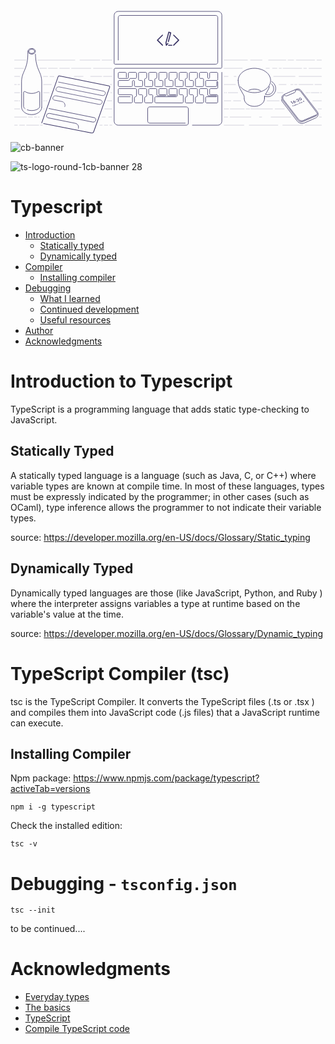 <?xml version="1.0" encoding="UTF-8"?>
<svg width="2480px" height="1024px" viewBox="0 0 2480 1024" version="1.1" xmlns="http://www.w3.org/2000/svg" xmlns:xlink="http://www.w3.org/1999/xlink">
    <g id="cb-banner" stroke="none" stroke-width="1" fill="none" fill-rule="evenodd">
        <g id="guides" transform="translate(213.000000, 64.000000)"></g>
        <g id="objects" transform="translate(87.000000, 64.000000)">
            <g id="beer" transform="translate(0.000000, 292.000000)" stroke="#363062">
                <path d="M57,21.5 L57,36.5 C62.4441667,40.9794859 70.6615159,44.6511628 79.379845,44.6511628 C95.8199491,44.6511628 109.147287,34.6556595 109.147287,22.3255814 C109.147287,9.99550326 95.8199491,-8.52651283e-14 79.379845,-8.52651283e-14 C62.9397408,-8.52651283e-14 49.6124031,9.99550326 49.6124031,22.3255814" id="Path" stroke-width="4" stroke-linecap="round" stroke-linejoin="round"></path>
                <path d="M62.2306601,33.0774161 C66.3580026,36.6973711 72.5623141,39 79.5,39 C91.9264069,39 102,31.6126984 102,22.5 C102,13.3873016 91.9264069,6 79.5,6 C67.0735931,6 57,13.3873016 57,22.5" id="Path" stroke-width="4" stroke-linecap="round" stroke-linejoin="round"></path>
                <path d="M44.4672982,483.205546 C54.9735807,487.068515 66.651148,489 79.5,489 C100.404719,489 118.216937,483.827346 132.936655,473.482038 C139.338558,468.982653 143.145064,461.644851 143.136423,453.819971 L143.017712,346.512353 C143.012827,342.094076 139.427144,338.516317 135.008868,338.521199 C133.494162,338.52288 132.011056,338.95454 130.732035,339.765984 C115.77465,349.255328 98.697305,354 79.5,354 C60.3044268,354 43.228431,349.256184 28.2720126,339.768552 C24.5410854,337.401838 19.5979692,338.507745 17.2312504,342.238669 C16.4195497,343.518243 15.9879533,345.002035 15.9866946,346.517347 L15.8975463,453.826132 C15.8915246,461.084649 19.1708145,467.955948 24.8175351,472.516721 C26.3135065,473.724995 27.1092435,474.361163 27.2047462,474.425223" id="Path" stroke-width="4" stroke-linecap="round" stroke-linejoin="round"></path>
                <path d="M0,461.395349 C0,494.275557 35.5395671,520.930233 79.379845,520.930233 C123.220123,520.930233 158.75969,494.275557 158.75969,461.395349" id="Path" stroke-width="4"></path>
                <path d="" id="Path-19" stroke-width="1.24031008"></path>
                <path d="M49.6124031,21.7054264 C52.7131783,171.782946 3.19744231e-14,176.124031 3.19744231e-14,262.945736 C3.19744231e-14,320.826873 3.19744231e-14,386.976744 3.19744231e-14,461.395349" id="Path-20" stroke-width="4"></path>
                <path d="M158.891315,45.1278325 C156.483244,173.100712 109.242581,181.37443 109.242581,263.565891 C109.242581,321.447028 109.242581,387.596899 109.242581,462.015504" id="Path" stroke-width="4" stroke-linecap="round" stroke-linejoin="round" transform="translate(134.066948, 253.571668) scale(-1, 1) translate(-134.066948, -253.571668) "></path>
            </g>
            <g id="laptop" transform="translate(729.000000, 0.000000)">
                <path d="M560,880 L280,880 C271.163444,880 264,872.836556 264,864 L264,768 C264,759.163444 271.163444,752 280,752 L568,752 C576.836556,752 584,759.163444 584,768 L584,880 C584,888.836556 576.836556,896 568,896 L32,896 C14.326888,896 2.164332e-15,881.673112 0,864 L0,456 C-5.41083001e-16,451.581722 3.581722,448 8,448 L840,448 C844.418278,448 848,444.418278 848,440 L848,32 C848,14.326888 833.673112,-3.24649801e-15 816,0 L32,0 C14.326888,3.24649801e-15 -2.164332e-15,14.326888 0,32 L0,408 C5.41083001e-16,412.418278 3.581722,416 8,416 L800,416 C808.836556,416 816,408.836556 816,400 L816,48 C816,39.163444 808.836556,32 800,32 L48,32 C39.163444,32 32,39.163444 32,48 L32,384 L32,384" id="Path-15" stroke="#363062" stroke-width="4" stroke-linecap="round" stroke-linejoin="round"></path>
                <path d="M125.622365,672 L40,672 C35.581722,672 32,675.581722 32,680 L32,712 C32,716.418278 35.581722,720 40,720 L136,720 C140.418278,720 144,716.418278 144,712 L144,664 C144,659.581722 140.418278,656 136,656 L40,656 C35.581722,656 32,652.418278 32,648 L32,616 C32,611.581722 35.581722,608 40,608 L168,608 C172.418278,608 176,611.581722 176,616 L176,664 C176,668.418278 172.418278,672 168,672 C163.581722,672 160,675.581722 160,680 L160,712 C160,716.418278 163.581722,720 168,720 L216,720 C220.418278,720 224,716.418278 224,712 L224,664 C224,659.581722 220.418278,656 216,656 L200,656 C195.581722,656 192,652.418278 192,648 L192,616 C192,611.581722 195.581722,608 200,608 L248,608 C252.418278,608 256,611.581722 256,616 L256,664 C256,668.418278 252.418278,672 248,672 C243.581722,672 240,675.581722 240,680 L240,712 C240,716.418278 243.581722,720 248,720 L296,720 C300.418278,720 304,716.418278 304,712 L304,664 C304,659.581722 300.418278,656 296,656 L280,656 C275.581722,656 272,652.418278 272,648 L272,616 C272,611.581722 275.581722,608 280,608 L328,608 C332.418278,608 336,611.581722 336,616 L336,656 C336,660.418278 339.581722,664 344,664 L404,664 C406.209139,664 408,662.209139 408,660 C408,657.790861 406.209139,656 404,656 L360,656 C355.581722,656 352,652.418278 352,648 L352,616 C352,611.581722 355.581722,608 360,608 L408,608 C412.418278,608 416,611.581722 416,616 L416,656 C416,660.418278 419.581722,664 424,664 L484,664 C486.209139,664 488,662.209139 488,660 C488,657.790861 486.209139,656 484,656 L440,656 C435.581722,656 432,652.418278 432,648 L432,616 C432,611.581722 435.581722,608 440,608 L488,608 C492.418278,608 496,611.581722 496,616 L496,664 C496,668.418278 492.418278,672 488,672 L328,672 C323.581722,672 320,675.581722 320,680 L320,712.035635 C320,716.439972 323.559993,720.015893 327.964286,720.035555 L535.964286,720.964126 C540.38252,720.983851 543.980196,717.418154 543.99992,712.99992 C543.999973,712.988015 544,712.976111 544,712.964206 L544,664 C544,659.581722 540.418278,656 536,656 L520,656 C515.581722,656 512,652.418278 512,648 L512,616 C512,611.581722 515.581722,608 520,608 L568,608 C572.418278,608 576,611.581722 576,616 L576,665 C576,669.418278 572.418278,673 568,673 C563.581722,673 560,676.581722 560,681 L560,713 C560,717.418278 563.581722,721 568,721 L616,721 C620.418278,721 624,717.418278 624,713 L624,664 C624,659.581722 620.418278,656 616,656 L600,656 C595.581722,656 592,652.418278 592,648 L592,616 C592,611.581722 595.581722,608 600,608 L648,608 C652.418278,608 656,611.581722 656,616 L656,664 C656,668.418278 652.418278,672 648,672 C643.581722,672 640,675.581722 640,680 L640,713 C640,717.418278 643.581722,721 648,721 L696,721 C700.418278,721 704,717.418278 704,713 L704,664 C704,659.581722 700.418278,656 696,656 L680,656 C675.581722,656 672,652.418278 672,648 L672,616 C672,611.581722 675.581722,608 680,608 L728,608 C732.418278,608 736,611.581722 736,616 L736,656 C736,660.418278 739.581722,664 744,664 L804,664 C806.209139,664 808,665.790861 808,668 C808,670.209139 806.209139,672 804,672 L728,672 C723.581722,672 720,675.581722 720,680 L720,713 C720,717.418278 723.581722,721 728,721 L808,721 C812.418278,721 816,717.418278 816,713 L816,664 C816,659.581722 812.418278,656 808,656 L760,656 C755.581722,656 752,652.418278 752,648 L752,616 C752,611.581722 755.581722,608 760,608 L808,608 C812.418278,608 816,604.418278 816,600 L816,556 C816,553.790861 814.209139,552 812,552 C809.790861,552 808,553.790861 808,556 L808,584 C808,588.418278 804.418278,592 800,592 L728,592 C723.581722,592 720,588.418278 720,584 L720,552 C720,547.581722 723.581722,544 728,544 L808,544 C812.418278,544 816,540.418278 816,536 L816,528 L816,488 C816,483.581722 812.418278,480 808,480 L760,480 C755.581722,480 752,483.581722 752,488 L752,520 C752,524.418278 748.418278,528 744,528 C739.581722,528 736,524.418278 736,520 L736,488 C736,483.581722 732.418278,480 728,480 L680,480 C675.581722,480 672,483.581722 672,488 L672,520 C672,524.418278 675.581722,528 680,528 L696,528 C700.418278,528 704,531.581722 704,536 L704,544 L704,584 C704,588.418278 700.418278,592 696,592 L648,592 C643.581722,592 640,588.418278 640,584 L640,536 C640,531.581722 643.581722,528 648,528 C652.418278,528 656,524.418278 656,520 L656,488 C656,483.581722 652.418278,480 648,480 L600,480 C595.581722,480 592,483.581722 592,488 L592,536 C592,540.418278 595.581722,544 600,544 L616,544 C620.418278,544 624,547.581722 624,552 L624,584 C624,588.418278 620.418278,592 616,592 L568,592 C563.581722,592 560,588.418278 560,584 L560,536 C560,531.581722 563.581722,528 568,528 C572.418278,528 576,524.418278 576,520 L576,488 C576,483.581722 572.418278,480 568,480 L520,480 C515.581722,480 512,483.581722 512,488 L512,536 C512,540.418278 515.581722,544 520,544 L536,544 C540.418278,544 544,547.581722 544,552 L544,584 C544,588.418278 540.418278,592 536,592 L488,592 C483.581722,592 480,588.418278 480,584 L480,536 C480,531.581722 483.581722,528 488,528 C492.418278,528 496,524.418278 496,520 L496,488 C496,483.581722 492.418278,480 488,480 L440,480 C435.581722,480 432,483.581722 432,488 L432,536 C432,540.418278 435.581722,544 440,544 L456,544 C460.418278,544 464,547.581722 464,552 L464,584 C464,588.418278 460.418278,592 456,592 L408,592 C403.581722,592 400,588.418278 400,584 L400,536 C400,531.581722 403.581722,528 408,528 C412.418278,528 416,524.418278 416,520 L416,488 C416,483.581722 412.418278,480 408,480 L360,480 C355.581722,480 352,483.581722 352,488 L352,536 C352,540.418278 355.581722,544 360,544 L376,544 C380.418278,544 384,547.581722 384,552 L384,584 C384,588.418278 380.418278,592 376,592 L328,592 C323.581722,592 320,588.418278 320,584 L320,536 C320,531.581722 323.581722,528 328,528 C332.418278,528 336,524.418278 336,520 L336,488 C336,483.581722 332.418278,480 328,480 L280,480 C275.581722,480 272,483.581722 272,488 L272,536 C272,540.418278 275.581722,544 280,544 L296,544 C300.418278,544 304,547.581722 304,552 L304,584 C304,588.418278 300.418278,592 296,592 L248,592 C243.581722,592 240,588.418278 240,584 L240,536 C240,531.581722 243.581722,528 248,528 C252.418278,528 256,524.418278 256,520 L256,488 C256,483.581722 252.418278,480 248,480 L200,480 C195.581722,480 192,483.581722 192,488 L192,536 C192,540.418278 195.581722,544 200,544 L216,544 C220.418278,544 224,547.581722 224,552 L224,584 C224,588.418278 220.418278,592 216,592 L168,592 C163.581722,592 160,588.418278 160,584 L160,552 C160,547.581722 156.418278,544 152,544 C147.581722,544 144,547.581722 144,552 L144,584 C144,588.418278 140.418278,592 136,592 L40,592 C35.581722,592 32,588.418278 32,584 L32,552 C32,547.581722 35.581722,544 40,544 L112,544 C116.418278,544 120,540.418278 120,536 C120,531.581722 123.581722,528 128,528 L168,528 C172.418278,528 176,524.418278 176,520 L176,488 C176,483.581722 172.418278,480 168,480 L120,480 C115.581722,480 112,483.581722 112,488 L112,520 C112,524.418278 108.418278,528 104,528 L40,528 C35.581722,528 32,524.418278 32,520 L32,488 C32,483.581722 35.581722,480 40,480 L88,480 C92.418278,480 96,483.581722 96,488 L96,518.964988 C96,519.652132 96.08853,520.336414 96.2634037,521.000934" id="Path-16" stroke="#363062" stroke-width="4" stroke-linecap="round" stroke-linejoin="round"></path>
                <path d="M848,480 L848,864 C848,881.673112 833.673112,896 816,896 L616,896 L616,896" id="Path-17" stroke="#363062" stroke-width="4" stroke-linecap="round" stroke-linejoin="round"></path>
                <path d="M430.978486,160.087442 L431.088955,160.111851 L431.088955,160.111851 L431.171736,160.132142 L431.171736,160.132142 L446.689981,164.307592 C447.142544,164.431926 447.582133,164.633923 447.987045,164.916516 C449.401968,165.904004 449.972108,167.581539 449.535957,169.065107 L431.024004,238.728821 C430.912061,239.188963 430.705512,239.633767 430.39966,240.037529 C429.134931,241.707127 426.651147,242.042689 424.851974,240.787029 C423.437052,239.799541 422.866912,238.122006 423.303063,236.638438 L440.739907,171.020113 L433.01547,168.941601 L412.042856,247.810192 L413.575528,257.528824 L419.939923,249.636329 C421.329558,247.913014 423.847219,247.647278 425.563275,249.042791 C427.279332,250.438305 427.543949,252.966615 426.154314,254.689931 L414.202568,269.511542 C413.187762,270.770023 411.571392,271.251191 410.104941,270.875727 L410.020509,270.853115 C408.524147,270.466192 407.323843,269.221558 407.066741,267.591414 L404.095814,248.754371 C404.074731,248.620695 404.060478,248.487515 404.052795,248.355192 C403.916072,247.756957 403.929702,247.133279 404.103954,246.540562 L426.300581,163.067485 L426.322013,162.983629 L426.322013,162.983629 L426.34311,162.907503 L426.366825,162.819118 C426.478703,162.358564 426.685342,161.913352 426.99145,161.509252 C427.916558,160.287996 429.493915,159.780508 430.978486,160.087442 Z M454.486598,262.927203 C456.694751,262.927203 458.484812,264.724836 458.484812,266.942329 C458.484812,269.159822 456.694751,270.957455 454.486598,270.957455 L428.498213,270.957455 C426.290061,270.957455 424.5,269.159822 424.5,266.942329 C424.5,264.724836 426.290061,262.927203 428.498213,262.927203 L454.486598,262.927203 Z M471.24866,184.204224 L510.82895,223.951945 C512.39035,225.519949 512.39035,228.062186 510.82895,229.63019 L471.24866,269.377911 C469.68726,270.945916 467.155732,270.945916 465.594333,269.377911 C464.032933,267.809907 464.032933,265.26767 465.594333,263.699666 L502.347636,226.79089 L465.594333,189.882469 C464.032933,188.314465 464.032933,185.772228 465.594333,184.204224 C467.155732,182.636219 469.68726,182.636219 471.24866,184.204224 Z M383.405667,184.204224 C384.967067,185.772228 384.967067,188.314465 383.405667,189.882469 L346.652364,226.791245 L383.405667,263.699666 C384.967067,265.26767 384.967067,267.809907 383.405667,269.377911 C381.844268,270.945916 379.31274,270.945916 377.75134,269.377911 L338.17105,229.63019 C336.60965,228.062186 336.60965,225.519949 338.17105,223.951945 L377.75134,184.204224 C379.31274,182.636219 381.844268,182.636219 383.405667,184.204224 Z" id="Shape" fill="#363062"></path>
            </g>
            <g id="cup" transform="translate(1705.000000, 448.000000)" stroke="#363062" stroke-linecap="round" stroke-linejoin="round" stroke-width="4">
                <path d="M17.9196475,145.016949 C40.2379499,173.149668 81.1838209,192 128,192 C198.692448,192 256,149.019336 256,96 C256,42.980664 198.692448,0 128,0 C57.307552,0 2.27373675e-13,42.980664 2.27373675e-13,96" id="Path"></path>
                <path d="M177.482452,176.85117 C163.867282,168.802499 146.68143,164 128,164 C111.23852,164 95.681005,167.866088 82.8262641,174.474158" id="Path"></path>
                <path d="M48,240 C48,273.137085 83.81722,300 128,300 C172.18278,300 208,273.137085 208,240" id="Path"></path>
                <path d="M0,96 C0,160 48,205.5 48,224 C48,236.333333 48,241.666667 48,240" id="Path-18"></path>
                <path d="M208,219.477146 C208.482253,221.128917 208.742547,222.637666 208.742547,224 C208.742547,236.333333 208.742547,241.666667 208.742547,240" id="Path" transform="translate(208.371274, 229.887382) scale(-1, 1) translate(-208.371274, -229.887382) "></path>
                <path d="M208,144.155671 C217.029916,169.376142 230.941102,189.926063 239.535792,204.902508 M247.203553,224 C247.203553,236.333333 247.203553,241.666667 247.203553,240" id="Shape" transform="translate(227.601777, 192.226645) scale(-1, 1) translate(-227.601777, -192.226645) "></path>
                <path d="M208.827169,219.675973 C216.012697,222.468172 223.82746,224 232,224 C267.346224,224 296,195.346224 296,160 C296,136.613748 283.456548,116.157176 264.730439,104.991079" id="Path"></path>
                <path d="M215.664017,205.148538 C220.763125,206.993897 226.264069,208 232,208 C258.509668,208 280,186.509668 280,160 C280,145.007135 273.12609,131.619757 262.357891,122.817487" id="Path"></path>
            </g>
            <g id="phone" transform="translate(2033.000000, 603.000000)">
                <path d="M14.5,92 L14.4834272,95.3060379 C14.4656008,98.8621723 15.6330017,102.322902 17.8012424,105.141615 L137.203778,260.364911 C150.616896,277.801965 174.166771,283.888849 194.349342,275.135198 C244.478621,253.392962 274.362174,240.18123 284,235.5 C284,235.5 284,235.5 284,235.5 C300.100461,227.679776 306.812919,208.288229 298.992696,192.187768 C298.031164,190.208145 296.870492,188.331609 295.528635,186.587226 L167.216721,19.7817372 C158.27166,8.15315829 142.564781,4.09687139 129.107642,9.94010301 L32.930939,51.7010396 C18.7464269,57.8601041 12.2405161,74.3518315 18.3995806,88.5363436 C19.3153818,90.6454615 20.4874938,92.6337419 21.8894401,94.4562722 L144.805518,254.247173 C153.740266,265.862345 169.423067,269.924279 182.872956,264.106853 L285.735625,219.616079 C293.846044,216.108113 297.577068,206.68955 294.069102,198.579132 C293.554613,197.389634 292.897509,196.267052 292.112233,195.23606 L164.622447,27.854309 C155.732829,16.1831014 140.045249,12.052036 126.560343,17.8312817 L121.5,20 L121.5,20 C124.960894,24.5424237 124.084141,31.0303948 119.541718,34.4912891 C118.877906,34.99705 118.155308,35.4205892 117.389693,35.7526632 L58.6103068,61.2473368 C51.4978952,64.3322382 43.1984187,62.1666746 38.5,56 L38.5,56 L38.5,56 C26.5014584,61.1422321 20.9433213,75.0375747 26.0855535,87.0361163 C26.8657351,88.8565403 27.8716278,90.5716874 29.0795819,92.1412331 L147.334193,245.794428 C156.256227,257.387203 171.903735,261.453772 185.341192,255.671917 L288,211.5 L288,211.5" stroke="#363062" stroke-width="4" stroke-linecap="round" stroke-linejoin="round"></path>
                <path d="M105.265848,123.494171 L91.6955358,105.865818 L86.0325415,108.317966 L86,111.650693 L90.0645684,109.890684 L101.718865,125.030059 L105.265848,123.494171 Z M120.019917,117.486049 C122.171449,116.554408 123.571061,115.182129 124.218755,113.36921 C124.870737,111.544286 124.575635,109.824999 123.333448,108.21135 C122.161573,106.68904 120.469505,105.686293 118.257246,105.203109 C116.023119,104.709096 113.952075,104.875176 112.044113,105.701348 C111.922328,105.754082 111.760733,105.834203 111.559329,105.941712 L111.153805,106.164804 L111.153805,106.164804 L110.835685,106.346397 L112.0409,98.1825259 L108.31275,97.8483053 L106.534657,109.776776 C106.20337,112.000719 106.573859,113.809147 107.646125,115.202061 C108.841437,116.754817 110.662144,117.75768 113.108245,118.210649 C115.584792,118.650434 117.888682,118.408901 120.019917,117.486049 Z M118.110966,115.085351 C116.862672,115.625878 115.55818,115.759419 114.197491,115.485972 C112.836801,115.212525 111.801964,114.615303 111.09298,113.694305 C110.383996,112.773308 110.211801,111.80255 110.576397,110.782033 C110.940992,109.761516 111.742363,108.983191 112.980509,108.447059 C114.208506,107.91532 115.510853,107.787783 116.88755,108.064447 C118.24824,108.337893 119.288936,108.942727 120.009639,109.878948 C120.695186,110.7695 120.853517,111.731037 120.484632,112.76356 C120.120036,113.784077 119.328814,114.558007 118.110966,115.085351 Z M128.162717,102.573232 C128.751344,102.318349 129.131444,101.950786 129.303019,101.470543 C129.478883,100.978294 129.396893,100.511434 129.057049,100.069964 C128.723065,99.6361055 128.227906,99.3532274 127.571574,99.2213295 C126.915241,99.0894317 126.297836,99.1487269 125.719358,99.3992152 C125.14088,99.6497035 124.763709,100.021072 124.587845,100.513322 C124.411982,101.005571 124.485183,101.461013 124.807448,101.879649 C125.159011,102.336342 125.654954,102.629029 126.295279,102.75771 C126.951611,102.889607 127.574091,102.828115 128.162717,102.573232 Z M134.763303,111.147645 C135.35193,110.892762 135.73203,110.525199 135.903605,110.044956 C136.079469,109.552706 135.997479,109.085847 135.657635,108.644377 C135.32365,108.210518 134.828492,107.92764 134.172159,107.795742 C133.515827,107.663844 132.898422,107.72314 132.319944,107.973628 C131.741466,108.224116 131.364295,108.595485 131.188431,109.087734 C131.012568,109.579984 131.088698,110.039232 131.416823,110.465479 C131.768386,110.922172 132.264329,111.214859 132.904654,111.34354 C133.544978,111.47222 134.164528,111.406922 134.763303,111.147645 Z M156.236856,101.423077 L154.312051,98.9226822 L145.558767,102.712965 L146.716218,97.8884132 C147.007339,96.6845587 147.231407,95.6392111 147.388423,94.7523704 L147.438278,94.4626275 C147.596185,93.5163865 147.663096,92.7287951 147.639012,92.0998533 C147.609993,90.884422 147.226343,89.7971786 146.488062,88.8381231 C145.327905,87.3310359 143.62454,86.3839246 141.377966,85.9967892 C139.141541,85.6052593 136.952636,85.8731174 134.811253,86.8003635 C130.461544,88.6838427 129.346754,91.5485264 131.466882,95.3944146 L131.595326,95.621775 L135.127086,94.0924781 C133.849096,91.8346643 134.397503,90.1915973 136.772307,89.1632769 C137.908966,88.6710894 139.076814,88.5358251 140.275852,88.757484 C141.47489,88.9791429 142.390816,89.5009961 143.023628,90.3230437 C143.42646,90.8463378 143.633025,91.5356321 143.643321,92.3909265 L143.641263,92.6283044 C143.638348,93.1167057 143.57342,93.7486702 143.446479,94.5241977 L143.353966,95.0641762 C143.253568,95.6271147 143.129514,96.2589334 142.981806,96.9596323 L142.90598,97.3157218 L140.450498,108.25877 L156.236856,101.423077 Z M169.118483,96.2257463 C171.330907,95.2677385 172.635564,93.6930063 173.032454,91.5015498 C173.488974,89.0711491 172.609812,86.4173656 170.394968,83.5401991 C168.174265,80.6554211 165.546591,78.7536912 162.511946,77.8350093 C159.783025,76.9970683 157.307278,77.0592991 155.084705,78.0217014 C152.862132,78.9841037 151.552401,80.5610332 151.155511,82.7524897 C150.698991,85.1828904 151.551786,87.802422 153.713895,90.6110844 C155.987333,93.5643664 158.641374,95.5003483 161.676019,96.4190303 C164.425237,97.2481821 166.906059,97.1837541 169.118483,96.2257463 Z M167.239979,93.8118648 C165.839453,94.4183101 164.198314,94.2815248 162.316561,93.401509 C160.41723,92.4986586 158.714634,91.069149 157.208775,89.1129803 C155.761509,87.2329271 155.011171,85.4671936 154.95776,83.8157798 C154.89849,82.1567545 155.558969,81.0284137 156.939197,80.4307574 C158.329574,79.8287066 159.967784,79.9616861 161.853826,80.8296958 C163.745728,81.7053171 165.43289,83.105989 166.915311,85.0317115 C168.397733,86.957434 169.168579,88.7498079 169.227849,90.4088333 C169.292979,92.0754702 168.630355,93.209814 167.239979,93.8118648 Z M105.844398,145.760312 L102.973304,142.030652 L106.484766,140.510144 L105.629298,139.398857 L102.117835,140.919365 L100.668617,139.036775 L104.30863,137.460603 L103.453161,136.349316 L98.2367109,138.608105 L104.267961,146.442929 L105.844398,145.760312 Z M112.561207,142.851848 L110.58855,140.289293 C109.864592,139.348843 109.917583,138.698931 110.747524,138.339556 C110.983362,138.237435 111.268175,138.190327 111.601964,138.19823 L111.77294,138.206766 L111.665132,136.859688 C111.076567,136.852933 110.581565,136.936469 110.180126,137.110297 C109.87792,137.241156 109.64886,137.396724 109.492947,137.577 C109.364609,137.722783 109.251417,137.92622 109.153372,138.187311 L109.096363,138.350884 L108.756519,137.909414 L107.234209,138.568594 L111.038896,143.511028 L112.561207,142.851848 Z M112.541162,134.531799 C112.816306,134.412659 112.992609,134.23934 113.070073,134.011844 C113.152048,133.782394 113.113608,133.56449 112.954754,133.358133 C112.795899,133.151775 112.564808,133.019547 112.261479,132.961449 C111.955547,132.899969 111.665008,132.928798 111.389865,133.047939 C111.119232,133.165127 110.942928,133.338445 110.860954,133.567895 C110.778979,133.797344 110.814815,134.011865 110.968461,134.211457 C111.129919,134.421197 111.363615,134.556808 111.669548,134.618289 C111.97548,134.67977 112.266019,134.65094 112.541162,134.531799 Z M118.107528,140.450221 L114.302841,135.507787 L112.78053,136.166966 L116.585218,141.1094 L118.107528,140.450221 Z M123.120471,138.468996 C123.815096,138.168214 124.301159,137.711386 124.57866,137.098509 L124.649172,136.927492 L125.047609,137.445077 L126.576685,136.782968 L119.979029,128.212361 L118.449953,128.874471 L121.684328,133.076047 C120.71082,132.866111 119.838415,132.928135 119.067111,133.26212 C118.178533,133.646885 117.632464,134.214865 117.428905,134.96606 C117.218232,135.715824 117.396749,136.459444 117.964457,137.196919 C118.545187,137.951308 119.325003,138.4526 120.303905,138.700794 C121.279506,138.936887 122.218361,138.859621 123.120471,138.468996 Z M122.578885,137.343579 C122.05115,137.572095 121.497742,137.611008 120.918659,137.46032 C120.351201,137.309108 119.88518,136.996698 119.520597,136.52309 C119.179451,136.079929 119.066649,135.632613 119.18219,135.181144 C119.304846,134.731104 119.627786,134.392802 120.15101,134.16624 C120.705807,133.926006 121.270144,133.87785 121.844018,134.021772 C122.423101,134.172461 122.891028,134.479535 123.247799,134.942994 C123.60457,135.406452 123.725185,135.863917 123.609643,136.315387 C123.486289,136.756708 123.142703,137.099438 122.578885,137.343579 Z M131.596394,134.798813 C132.257941,134.512355 132.737458,134.058361 133.034943,133.436831 L133.111563,133.263169 L133.51,133.780754 L135.039076,133.118645 L131.234389,128.176211 L129.705313,128.83832 L130.146719,129.411724 C129.173212,129.201788 128.303061,129.262836 127.536268,129.594867 C126.64769,129.979633 126.098064,130.546898 125.88739,131.296662 C125.676717,132.046427 125.856536,132.791738 126.426849,133.532596 C127.007578,134.286985 127.787394,134.788277 128.766297,135.036471 C129.741897,135.272564 130.685263,135.193345 131.596394,134.798813 Z M131.041276,133.679256 C130.513542,133.907772 129.960133,133.946685 129.38105,133.795997 C128.813592,133.644785 128.347571,133.332375 127.982988,132.858767 C127.641842,132.415606 127.52904,131.96829 127.644581,131.516821 C127.767238,131.066781 128.090178,130.728479 128.613401,130.501917 C129.168199,130.261683 129.732535,130.213527 130.30641,130.357449 C130.885493,130.508138 131.35342,130.815212 131.710191,131.278671 C132.066961,131.742129 132.187576,132.199594 132.072035,132.651064 C131.948681,133.092385 131.605094,133.435115 131.041276,133.679256 Z M140.551539,134.317565 L139.926818,124.412279 L138.208299,125.156419 L138.5149,128.812518 L134.311185,126.843919 L132.545305,127.608568 L138.606392,130.349338 L138.812723,135.070495 L140.551539,134.317565 Z M146.096849,130.766186 L145.79464,127.033761 L144.136788,127.223898 L144.82235,130.891813 L146.096849,130.766186 Z M159.145801,123.160501 L158.319813,116.732043 L162.968546,121.02483 L164.585578,120.324635 L156.125582,112.756653 L157.098645,120.454293 L148.825259,115.917786 L153.110741,125.293385 L154.741305,124.58733 L152.2199,119.366617 L159.145801,123.160501 Z M169.605287,118.34048 C170.266834,118.054022 170.74635,117.600028 171.043836,116.978498 L171.120456,116.804836 L171.518893,117.322421 L173.047969,116.660312 L169.243282,111.717878 L167.714206,112.379987 L168.155612,112.953391 C167.182104,112.743455 166.311954,112.804503 165.545161,113.136534 C164.656583,113.521299 164.106957,114.088565 163.896283,114.838329 C163.685609,115.588094 163.865429,116.333405 164.435741,117.074262 C165.016471,117.828652 165.796287,118.329943 166.775189,118.578138 C167.75079,118.814231 168.694156,118.735011 169.605287,118.34048 Z M169.050169,117.220923 C168.522434,117.449438 167.969026,117.488352 167.389943,117.337663 C166.822485,117.186452 166.356464,116.874042 165.991881,116.400434 C165.650735,115.957273 165.537933,115.509957 165.653474,115.058487 C165.77613,114.608447 166.09907,114.270146 166.622294,114.043584 C167.177092,113.803349 167.741428,113.755193 168.315302,113.899116 C168.894386,114.049805 169.362313,114.356878 169.719083,114.820337 C170.075854,115.283796 170.196469,115.74126 170.080927,116.19273 C169.957573,116.634051 169.613987,116.976782 169.050169,117.220923 Z M178.560432,117.859232 L177.935711,107.953945 L176.217192,108.698086 L176.523793,112.354185 L172.320077,110.385586 L170.554198,111.150235 L176.615284,113.891005 L176.821615,118.612161 L178.560432,117.859232 Z M190.826526,109.131116 C191.769231,108.722913 192.372217,108.166371 192.635485,107.461491 C192.898753,106.756611 192.76346,106.057423 192.229605,105.363926 C191.917105,104.957976 191.514071,104.645356 191.020501,104.426065 C190.531442,104.204821 190.012068,104.100447 189.462378,104.112942 C189.896536,103.356617 189.8545,102.641855 189.336271,101.968655 C188.841479,101.325902 188.142648,100.918094 187.239777,100.74523 C186.334302,100.568983 185.448551,100.668359 184.582526,101.043359 C183.71199,101.420312 183.147599,101.948866 182.889352,102.629019 C182.635617,103.307219 182.75354,103.964312 183.243124,104.6003 C183.782186,105.300563 184.591364,105.687653 185.670657,105.761571 C184.998786,106.521597 185.001392,107.341389 185.678475,108.220946 C186.199309,108.897528 186.947339,109.322373 187.922566,109.495479 C188.893282,109.670539 189.861269,109.549085 190.826526,109.131116 Z M187.197901,104.464268 C186.764888,104.651768 186.306481,104.696905 185.822681,104.59968 C185.345995,104.503884 184.978745,104.288532 184.720933,103.953624 C184.48135,103.642396 184.426375,103.305357 184.556009,102.942506 C184.685643,102.579656 184.964711,102.305457 185.393213,102.11991 C185.821715,101.934363 186.277867,101.890203 186.761667,101.987428 C187.245468,102.084654 187.611066,102.293955 187.858462,102.615331 C188.105858,102.936708 188.164739,103.278822 188.035105,103.641672 C187.905471,104.004523 187.626403,104.278721 187.197901,104.464268 Z M189.944275,108.078788 C189.461646,108.287772 188.952228,108.336956 188.41602,108.226339 C187.881718,108.110386 187.475245,107.871424 187.196599,107.509452 C186.925766,107.157629 186.861838,106.781617 187.004817,106.381414 C187.152306,105.979258 187.462855,105.675641 187.936462,105.470563 C188.41458,105.263532 188.920441,105.213633 189.454045,105.320867 C189.987649,105.428101 190.393773,105.662704 190.672419,106.024675 C190.948461,106.383264 191.016295,106.764351 190.87592,107.167937 C190.732941,107.56814 190.422393,107.871757 189.944275,108.078788 Z" id="Shape" fill="#363062" fill-rule="nonzero"></path>
            </g>
            <g id="note" transform="translate(159.000000, 507.000000)" stroke-linecap="round" stroke-linejoin="round">
                <path d="M0,371 L129.184042,6.53399497 C130.513213,2.78401524 134.396091,0.580643093 138.297033,1.36275082 L528.90809,79.6771448 C533.240158,80.5456897 536.047898,84.7616192 535.179353,89.0936869 C535.102199,89.4785122 534.996829,89.857138 534.864099,90.2264968 L409.154313,440.048111 C406.478327,447.494767 398.760886,451.866893 390.997869,450.334195 L14.5,376 L14.5,376" id="Path-21" stroke="#363062" stroke-width="5"></path>
                <path d="M131.5,49.5 L488.096512,121.390619 C496.725123,123.130165 502.309812,131.535216 500.570266,140.163826 C500.427632,140.871328 500.237105,141.568323 500,142.25 C496.562204,152.133663 486.354204,157.960646 476.095581,155.895244 L137.448027,87.7142028 C126.867912,85.5840729 116.334433,91.5702099 112.75,101.75 C109.754058,110.258475 114.222849,119.584647 122.731324,122.580589 C123.456527,122.835943 124.198856,123.039771 124.952772,123.190554 L463.50895,190.90179 C472.054439,192.610888 477.596429,200.923873 475.887331,209.469361 C475.73231,210.244464 475.519267,211.006823 475.25,211.75 C471.65644,221.668225 461.353256,227.470651 451.00895,225.40179 L111.99105,157.59821 C101.646744,155.529349 91.3435597,161.331775 87.75,171.25 C84.8301297,179.308842 88.9960894,188.208847 97.0549313,191.128717 C97.8656113,191.422442 98.6993589,191.648097 99.547519,191.803341 L157.569527,202.42344 C174.575769,205.53619 185.838669,221.845854 182.725919,238.852095 C182.43701,240.430527 182.027162,241.984409 181.5,243.5 L181.5,243.5 L181.5,243.5" id="Path-22" stroke="#4D4874" stroke-width="4"></path>
                <path d="M57,258 L413.514513,329.874087 C422.070674,331.599028 427.608473,339.933508 425.883533,348.489669 C425.728681,349.257776 425.516919,350.013303 425.25,350.75 C421.656666,360.667602 411.352999,366.468558 401.009874,364.397171 L62.4901257,296.602829 C52.1470007,294.531442 41.843334,300.332398 38.25,310.25 C35.27703,318.455397 39.5187503,327.517254 47.7241476,330.490224 C48.461288,330.757304 49.2172831,330.969154 49.9858692,331.124018 L264.948338,374.437352 C281.461577,377.764646 292.150897,393.848576 288.823603,410.361815 C288.505531,411.940393 288.062947,413.491303 287.5,415 L287.5,415 L287.5,415" id="Path-23" stroke="#363062" stroke-width="4"></path>
            </g>
        </g>
        <g id="table" opacity="0.25" transform="translate(32.000000, 447.000000)" stroke="#363062" stroke-linecap="round" stroke-linejoin="round" stroke-width="4">
            <path d="M0,65.5 L71,65.5 M198,65 L251.187038,65.0468196 M266.300807,65.0601239 L336.913422,65.1222829 M354.956806,65.1381662 L432.569259,65.206487 M448.114961,65.2201716 L600.917512,65.3546809 M621.293921,65.3726179 L766,65.5 M1650,65.5 L1792,65 M1980,65 L2005.89836,65.0297 M2031.22031,65.0587389 L2066.04233,65.0986724 M2082.78613,65.117874 L2100.9194,65.138669 M2113.59844,65.1532092 L2260.84098,65.3220653 M2276.53399,65.3400619 L2298.68058,65.3654594 M2318.11086,65.3877418 L2416,65.5" id="Shape"></path>
            <path d="M0,0.5 L89.5,0.5 M182,1 L474.865178,0.749259266 M514.902549,0.714980694 L671.51568,0.580894109 M688.599295,0.566267726 L766,0.5 M1650,0.5 L1833.5,0.5 M1858,0.5 L1948.5,0.5 M1999.5,0.5 L2136,0.5 M2153,0.5 L2197.5,0.5 M2218,0.5 L2363,0.5 M2381,0.5 L2416,0.5" id="Shape"></path>
            <path d="M0,129 L40,129 M228,129 L260.923904,129.401511 M278.219421,129.612432 L310,130 M471,129 L539.5,129 M599,129 L686,129 M700,129 L766,129 M1650,129 L1681,129 M1728.5,129 L1743,129 M2040,129 L2208.5,129 M2239.5,129 L2416,129" id="Shape"></path>
            <path d="M0,193 L14.5,193 M26.5,193 L40,193 M228,193 L290,193 M752,193 L766,193 M1650,193 L1740,193 M2082,193 L2137.5,193 M2174.5,193 L2192.5,193 M2205,193 L2224,193 M2238,193 L2349.5,193 M2365,193 L2416,193" id="Shape"></path>
            <path d="M0,257 L40,257 M228,257 L272,257 M757,257 L766,257 M1650,257 L1655.5,257 M1664,257 L1669.5,257 M1682.5,257 L1757,257 M1998,257 L2008,257 M2069,257 L2114,257 M2295,257 L2312.5,257 M2319,257 L2325,257 M2335,257 L2397,257 M2408.5,257 L2416,257" id="Shape"></path>
            <path d="M0,321 L26.5,321 M35,321 L40,321 M228,321 L236,321 M246,321 L253,321 M732,321 L766,321 M1650,321 L1703,321 M1724,321 L1781,321 M1988,321 L2083,321 M2348,321 L2416,321" id="Shape"></path>
            <path d="M0,385 L40,385 M228,385 L235,385 M711,385 L766,385 M1650,385 L1686,385 M1698,385 L1809.5,385 M1822,385 L1851.5,385 M1861.5,385 L2031,385 M2051.5,385 L2124,385 M2390,385 L2416,385" id="Shape"></path>
            <path d="M0,449 L95,449 M110,449 L141.5,449 M156.5,449 L175,449 M186,449 L195,449 M689,449 L715,449 M740.5,449 L766,449 M1650,449 L1677.5,449 M1697,449 L1860.5,449 M1928,449 L1946,449 M2019.5,449 L2174,449 M2400,449 L2416,449" id="Shape"></path>
            <path d="M0,513 L21.5,513 M39.5,513 L79,513 M94.5,513 L190.5,513 M203.5,513 L219,513 M671,513 L690,513 M706.5,513 L733.5,513 M749.5,513 L766,513 M1650,513 L1805.5,513 M1847.5,513 L2073,513 M2111.5,513 L2271,513 M2285,513 L2416,513" id="Shape"></path>
        </g>
    </g>
</svg>


![cb-banner](https://github.com/elic4vet/Tsc-project/assets/86532060/c3e75b8d-b721-495f-beb0-7d4307befbd9)

![ts-logo-round-1![cb-banner](https://github.com/elic4vet/Tsc-project/assets/86532060/a89efadd-3204-4c3c-852c-14c1c7b09663)
28](https://github.com/elic4vet/Tsc-project/assets/86532060/83781108-c350-4330-bdd7-3f77cfb97003)

# Typescript  
  
- [Introduction](#introduction)
  - [Statically typed](#statically-typed)
  - [Dynamically typed](#dynamically-typed)
- [Compiler](#typescript-compiler)
  - [Installing compiler](#installing-compiler)
- [Debugging](#typescript-compiler)
  - [What I learned](#what-i-learned)
  - [Continued development](#continued-development)
  - [Useful resources](#useful-resources)
- [Author](#author)
- [Acknowledgments](#acknowledgments)


# Introduction to Typescript 

TypeScript is a programming language that adds static type-checking to JavaScript.

## Statically Typed
A statically typed language is a language (such as Java, C, or C++) where variable types are known at compile time. In most of these languages, 
types must be expressly indicated by the programmer; in other cases (such as OCaml), type inference allows the programmer to not indicate their variable types.

source: https://developer.mozilla.org/en-US/docs/Glossary/Static_typing 

## Dynamically Typed 

Dynamically typed languages are those (like JavaScript, Python, and Ruby ) where the interpreter assigns variables a type at runtime based on the variable's value at the time.

source: https://developer.mozilla.org/en-US/docs/Glossary/Dynamic_typing


# TypeScript Compiler (tsc)
tsc is the TypeScript Compiler. It converts the TypeScript files (.ts or .tsx ) and compiles them into JavaScript code (.js files) that a JavaScript runtime can execute.

## Installing Compiler

Npm package: https://www.npmjs.com/package/typescript?activeTab=versions

```
npm i -g typescript 
```

Check the installed edition: 
```
tsc -v
```
 
# Debugging - `tsconfig.json` 
```
tsc --init

```

to be continued.... 


# Acknowledgments

* [Everyday types](https://www.typescriptlang.org/docs/handbook/2/everyday-types.html)
* [The basics](https://www.typescriptlang.org/docs/handbook/2/basic-types.html)
* [TypeScript](https://developer.mozilla.org/en-US/docs/Glossary/TypeScript)
* [Compile TypeScript code](https://learn.microsoft.com/en-us/visualstudio/javascript/compile-typescript-code-npm?view=vs-2022)




